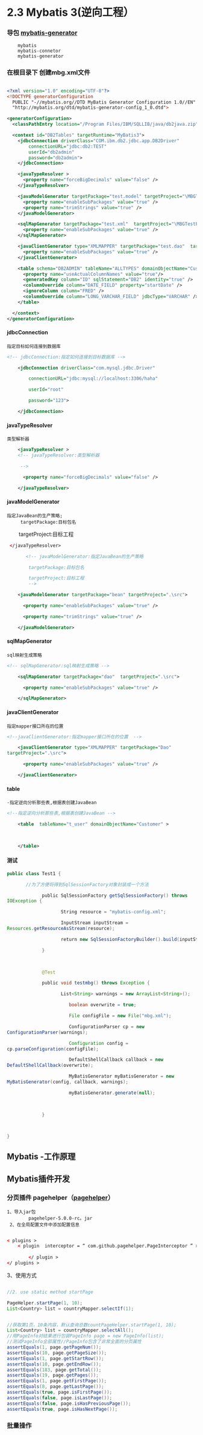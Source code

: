 # 2.3 Mybatis 3(逆向工程）
###    导包 [ mybatis-generator](http://www.mybatis.org/generator/index.html)
        mybatis
        mybatis-connetor
        mybatis-generator
        
###         在根目录下 创建mbg.xml文件
```xml

<?xml version="1.0" encoding="UTF-8"?>
<!DOCTYPE generatorConfiguration
  PUBLIC "-//mybatis.org//DTD MyBatis Generator Configuration 1.0//EN"
  "http://mybatis.org/dtd/mybatis-generator-config_1_0.dtd">

<generatorConfiguration>
  <classPathEntry location="/Program Files/IBM/SQLLIB/java/db2java.zip" />

  <context id="DB2Tables" targetRuntime="MyBatis3">
    <jdbcConnection driverClass="COM.ibm.db2.jdbc.app.DB2Driver"
        connectionURL="jdbc:db2:TEST"
        userId="db2admin"
        password="db2admin">
    </jdbcConnection>

    <javaTypeResolver >
      <property name="forceBigDecimals" value="false" />
    </javaTypeResolver>

    <javaModelGenerator targetPackage="test.model" targetProject="\MBGTestProject\src">
      <property name="enableSubPackages" value="true" />
      <property name="trimStrings" value="true" />
    </javaModelGenerator>

    <sqlMapGenerator targetPackage="test.xml"  targetProject="\MBGTestProject\src">
      <property name="enableSubPackages" value="true" />
    </sqlMapGenerator>

    <javaClientGenerator type="XMLMAPPER" targetPackage="test.dao"  targetProject="\MBGTestProject\src">
      <property name="enableSubPackages" value="true" />
    </javaClientGenerator>

    <table schema="DB2ADMIN" tableName="ALLTYPES" domainObjectName="Customer" >
      <property name="useActualColumnNames" value="true"/>
      <generatedKey column="ID" sqlStatement="DB2" identity="true" />
      <columnOverride column="DATE_FIELD" property="startDate" />
      <ignoreColumn column="FRED" />
      <columnOverride column="LONG_VARCHAR_FIELD" jdbcType="VARCHAR" />
    </table>

  </context>
</generatorConfiguration>

```
#### jdbcConnection
    指定目标如何连接到数据库
    
```xml
<!-- jdbcConnection:指定如何连接到目标数据库 -->

    <jdbcConnection driverClass="com.mysql.jdbc.Driver"

        connectionURL="jdbc:mysql://localhost:3306/haha"

        userId="root"

        password="123">

    </jdbcConnection>


```
#### javaTypeResolver
    类型解析器
    
```xml       
    <javaTypeResolver >   
    <!-- javaTypeResolver:类型解析器    

     -->

      <property name="forceBigDecimals" value="false" />

    </javaTypeResolver>


```
#### javaModelGenerator
    指定JavaBean的生产策略;
         targetPackage:目标包名
        targetProject:目标工程
        
        
```xml
 </javaTypeResolver>

       <!-- javaModelGenerator:指定JavaBean的生产策略 

        targetPackage:目标包名

        targetProject:目标工程        
        -->

    <javaModelGenerator targetPackage="bean" targetProject=".\src">

      <property name="enableSubPackages" value="true" />

      <property name="trimStrings" value="true" />

    </javaModelGenerator>


```
#### sqlMapGenerator
    sql映射生成策略
    
```xml
<!-- sqlMapGenerator:sql映射生成策略 -->

    <sqlMapGenerator targetPackage="dao"  targetProject=".\src">

      <property name="enableSubPackages" value="true" />

    </sqlMapGenerator>


```
#### javaClientGenerator
    指定mapper接口所在的位置

```xml
<!--javaClientGenerator:指定mapper接口所在的位置  -->

    <javaClientGenerator type="XMLMAPPER" targetPackage="Dao"  
targetProject=".\src">

      <property name="enableSubPackages" value="true" />

    </javaClientGenerator>


```
#### table
    -指定逆向分析那些表,根据表创建JavaBean
```xml
<!--指定逆向分析那些表,根据表创建JavaBean -->

    <table  tableName="t_user" domainObjectName="Customer" >

     

    </table>


```
#### 测试
```java
public class Test1 {

       //为了方便将得到SqlSessionFactory对象封装成一个方法

             public SqlSessionFactory getSqlSessionFactory() throws 
IOException {

                    String resource = "mybatis-config.xml";

                    InputStream inputStream = 
Resources.getResourceAsStream(resource);

                    return new SqlSessionFactoryBuilder().build(inputStream);         

             }

             

             @Test

             public void testmbg() throws Exception {

                    List<String> warnings = new ArrayList<String>();

                       boolean overwrite = true;

                       File configFile = new File("mbg.xml");

                       ConfigurationParser cp = new 
ConfigurationParser(warnings);

                       Configuration config = 
cp.parseConfiguration(configFile);

                       DefaultShellCallback callback = new 
DefaultShellCallback(overwrite);

                       MyBatisGenerator myBatisGenerator = new 
MyBatisGenerator(config, callback, warnings);

                       myBatisGenerator.generate(null);

                    

             }



}


```

## Mybatis -工作原理
    
##     Mybatis插件开发
### 分页插件 pagehelper（[pagehelper](https://github.com/pagehelper/Mybatis-PageHelper/blob/master/wikis/en/HowToUse.md)）
    1、导入jar包
            pagehelper-5.0.0-rc。jar
     2、在全局配置文件中添加配置信息
            
```xml

< plugins >
    < plugin  interceptor = “ com.github.pagehelper.PageInterceptor ” >
      
        </ plugin >
</ plugins >
```
3、使用方式
            
```Java

//2. use static method startPage

PageHelper.startPage(1, 10);
List<Country> list = countryMapper.selectIf(1);
```

```Java

//获取第1页，10条内容，默认查询总数countPageHelper.startPage(1, 10);
List<Country> list = countryMapper.selectAll();
//用PageInfo对结果进行包装PageInfo page = new PageInfo(list);
//测试PageInfo全部属性//PageInfo包含了非常全面的分页属性
assertEquals(1, page.getPageNum());
assertEquals(10, page.getPageSize());
assertEquals(1, page.getStartRow());
assertEquals(10, page.getEndRow());
assertEquals(183, page.getTotal());
assertEquals(19, page.getPages());
assertEquals(1, page.getFirstPage());
assertEquals(8, page.getLastPage());
assertEquals(true, page.isFirstPage());
assertEquals(false, page.isLastPage());
assertEquals(false, page.isHasPreviousPage());
assertEquals(true, page.isHasNextPage());
```
  
### 批量操作
